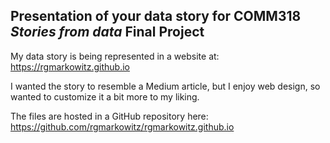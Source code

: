 ## Presentation of your data story for COMM318 _Stories from data_ Final Project

My data story is being represented in a website at: https://rgmarkowitz.github.io

I wanted the story to resemble a Medium article, but I enjoy web design, so wanted to customize it a bit more to my liking. 

The files are hosted in a GitHub repository here: https://github.com/rgmarkowitz/rgmarkowitz.github.io





